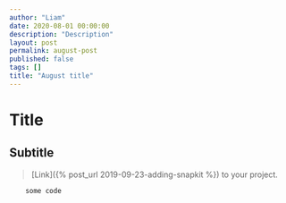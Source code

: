 ```yaml
---
author: "Liam"
date: 2020-08-01 00:00:00
description: "Description"
layout: post
permalink: august-post
published: false
tags: []
title: "August title"
---
```


# Title

## Subtitle

> [Link]({% post_url 2019-09-23-adding-snapkit %}) to your project.

```
    some code
```
